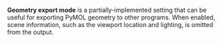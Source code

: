 **Geometry export mode** is a partially-implemented setting that can be
useful for exporting PyMOL geometry to other programs. When enabled,
scene information, such as the viewport location and lighting, is
omitted from the output.
